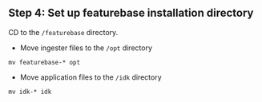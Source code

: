 ## Step 4: Set up featurebase installation directory

CD to the `/featurebase` directory.

* Move ingester files to the `/opt` directory

```
mv featurebase-* opt
```

* Move application files to the `/idk` directory

```
mv idk-* idk
```
